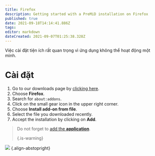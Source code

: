 ```yaml
---
title: Firefox
description: Getting started with a PreMiD installation on Firefox
published: true
date: 2021-09-18T14:14:41.886Z
tags:
editor: markdown
dateCreated: 2021-09-07T01:25:38.328Z
---
```


Việc cài đặt tiện ích rất quan trọng vì ứng dụng không thể hoạt động một mình.

# Cài đặt
1. Go to our downloads page by [clicking here](https://premid.app/downloads).
2. Choose **Firefox**.
3. Search for `about:addons`.
4. Click on the small gear icon in the upper right corner.
5. Choose **Install add-on from file**.
6. Select the file you downloaded recently.
7. Accept the installation by clicking on **Add**.

> Do not forget to [add the **application**](/install). 
> 
> {.is-warning}

![](https://img.icons8.com/color/2x/firefox.png) {.align-abstopright}